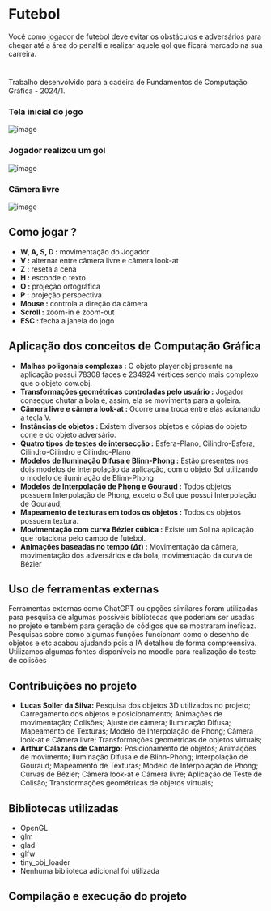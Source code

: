 # Futebol
Você como jogador de futebol deve evitar os obstáculos e adversários para chegar até a área do penalti e realizar aquele gol que ficará marcado na sua carreira.
#
Trabalho desenvolvido para a cadeira de Fundamentos de Computação Gráfica - 2024/1.
### Tela inicial do jogo
![image](https://github.com/user-attachments/assets/50a0d3e1-2556-4fd6-b433-f3bcb8f6a9e9)
### Jogador realizou um gol
![image](https://github.com/user-attachments/assets/7c09b77e-e694-4239-8f5f-b87121fce416)
### Câmera livre
![image](https://github.com/user-attachments/assets/fba807ae-3bc4-46d0-a7c3-24524f7c97ab)


## Como jogar ?
- **W, A, S, D :** movimentação do Jogador
- **V :** alternar entre câmera livre e câmera look-at
- **Z :** reseta a cena
- **H :** esconde o texto
- **O :** projeção ortográfica
- **P :** projeção perspectiva
- **Mouse :** controla a direção da câmera
- **Scroll :** zoom-in e zoom-out
- **ESC :** fecha a janela do jogo

## Aplicação dos conceitos de Computação Gráfica
- **Malhas poligonais complexas :** O objeto player.obj presente na aplicação possui 78308 faces e 234924 vértices sendo mais complexo que o objeto cow.obj.
- **Transformações geométricas controladas pelo usuário :** Jogador consegue chutar a bola e, assim, ela se movimenta para a goleira.
- **Câmera livre e câmera look-at :** Ocorre uma troca entre elas acionando a tecla V.
- **Instâncias de objetos :** Existem diversos objetos e cópias do objeto cone e do objeto adversário.
- **Quatro tipos de testes de intersecção :** Esfera-Plano, Cilindro-Esfera, Cilindro-Cilindro e Cilindro-Plano
- **Modelos de Iluminação Difusa e Blinn-Phong :** Estão presentes nos dois modelos de interpolação da aplicação, com o objeto Sol utilizando o modelo de iluminação de Blinn-Phong
- **Modelos de Interpolação de Phong e Gouraud :** Todos objetos possuem Interpolação de Phong, exceto o Sol que possui Interpolação de Gouraud;
- **Mapeamento de texturas em todos os objetos :** Todos os objetos possuem textura.
- **Movimentação com curva Bézier cúbica :** Existe um Sol na aplicação que rotaciona pelo campo de futebol.
- **Animações baseadas no tempo ($\Delta t$) :** Movimentação da câmera, movimentação dos adversários e da bola, movimentação da curva de Bézier

## Uso de ferramentas externas
Ferramentas externas como ChatGPT ou opções similares foram utilizadas para pesquisa de algumas possiveis bibliotecas que poderiam ser usadas no projeto e também para geração de códigos que se mostraram ineficaz. Pesquisas sobre como algumas funções funcionam como o desenho de objetos e etc acabou ajudando pois a IA detalhou de forma compreensiva.
Utilizamos algumas fontes disponíveis no moodle para realização do teste de colisões

## Contribuições no projeto
- **Lucas Soller da Silva:** Pesquisa dos objetos 3D utilizados no projeto; Carregamento dos objetos e posicionamento; Animações de movimentação; Colisões; Ajuste de câmera; Iluminação Difusa; Mapeamento de Texturas; Modelo de Interpolação de Phong; Câmera look-at e Câmera livre; Transformações geométricas de objetos virtuais;
- **Arthur Calazans de Camargo:** Posicionamento de objetos; Animações de movimento; Iluminação Difusa e de Blinn-Phong; Interpolação de Gouraud;  Mapeamento de Texturas;  Modelo de Interpolação de Phong; Curvas de Bézier; Câmera look-at e Câmera livre; Aplicação de Teste de Colisão; Transformações geométricas de objetos virtuais;

## Bibliotecas utilizadas
- OpenGL
- glm
- glad
- glfw
- tiny_obj_loader
- Nenhuma biblioteca adicional foi utilizada

## Compilação e execução do projeto
